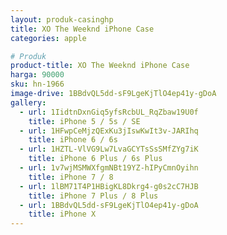 ```yaml
---
layout: produk-casinghp
title: XO The Weeknd iPhone Case
categories: apple

# Produk
product-title: XO The Weeknd iPhone Case
harga: 90000
sku: hn-1966
image-drive: 1BBdvQL5dd-sF9LgeKjTlO4ep41y-gDoA
gallery:
  - url: 1IidtnDxnGiq5yfsRcbUL_RqZbaw19U0f
    title: iPhone 5 / 5s / SE
  - url: 1HFwpCeMjzQExKu3jIswKwIt3v-JARIhq
    title: iPhone 6 / 6s
  - url: 1HZTL-VlVG9Lw7LvaGCYTsSsSMfZYg7iK
    title: iPhone 6 Plus / 6s Plus
  - url: 1v7wjMSMWXfgmNBt19YZ-hIPyCmnOyihn
    title: iPhone 7 / 8
  - url: 1lBM71T4P1HBigKL8Dkrg4-g0s2cC7HJB
    title: iPhone 7 Plus / 8 Plus
  - url: 1BBdvQL5dd-sF9LgeKjTlO4ep41y-gDoA
    title: iPhone X
---
```

